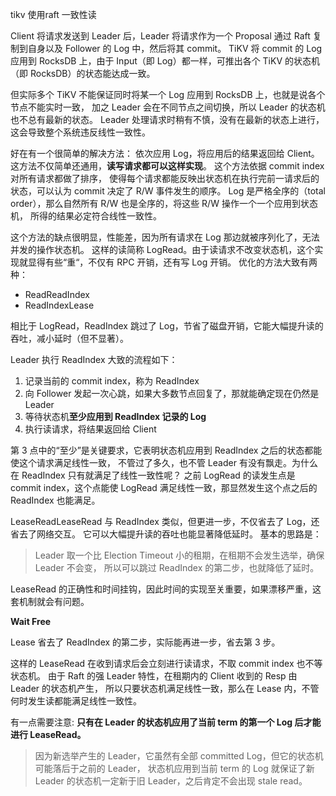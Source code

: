 tikv 使用raft 一致性读

Client 将请求发送到 Leader 后，Leader 将请求作为一个 Proposal 通过 Raft 复制到自身以及 Follower 的 Log 中，然后将其 commit。
TiKV 将 commit 的 Log 应用到 RocksDB 上，由于 Input（即 Log）都一样，可推出各个 TiKV 的状态机（即 RocksDB）的状态能达成一致。

但实际多个 TiKV 不能保证同时将某一个 Log 应用到 RocksDB 上，也就是说各个节点不能实时一致，
加之 Leader 会在不同节点之间切换，所以 Leader 的状态机也不总有最新的状态。
Leader 处理请求时稍有不慎，没有在最新的状态上进行，这会导致整个系统违反线性一致性。

好在有一个很简单的解决方法：
依次应用 Log，将应用后的结果返回给 Client。这方法不仅简单还通用，**读写请求都可以这样实现**。
这个方法依据 commit index 对所有请求都做了排序，
使得每个请求都能反映出状态机在执行完前一请求后的状态，可以认为 commit 决定了 R/W 事件发生的顺序。
Log 是严格全序的（total order），那么自然所有 R/W 也是全序的，将这些 R/W 操作一个一个应用到状态机，
所得的结果必定符合线性一致性。

这个方法的缺点很明显，性能差，因为所有请求在 Log 那边就被序列化了，无法并发的操作状态机。
这样的读简称 LogRead。由于读请求不改变状态机，这个实现就显得有些“重“，不仅有 RPC 开销，还有写 Log 开销。
优化的方法大致有两种：
- ReadReadIndex
- ReadIndexLease

相比于 LogRead，ReadIndex 跳过了 Log，节省了磁盘开销，它能大幅提升读的吞吐，减小延时（但不显著）。

Leader 执行 ReadIndex 大致的流程如下：
1. 记录当前的 commit index，称为 ReadIndex
2. 向 Follower 发起一次心跳，如果大多数节点回复了，那就能确定现在仍然是 Leader
3. 等待状态机**至少应用到 ReadIndex 记录的 Log**
4. 执行读请求，将结果返回给 Client

第 3 点中的“至少”是关键要求，它表明状态机应用到 ReadIndex 之后的状态都能使这个请求满足线性一致，
不管过了多久，也不管 Leader 有没有飘走。为什么在 ReadIndex 只有就满足了线性一致性呢？
之前 LogRead 的读发生点是 commit index，这个点能使 LogRead 满足线性一致，那显然发生这个点之后的 ReadIndex 也能满足。

LeaseReadLeaseRead 与 ReadIndex 类似，但更进一步，不仅省去了 Log，还省去了网络交互。
它可以大幅提升读的吞吐也能显著降低延时。
基本的思路是：
 >Leader 取一个比 Election Timeout 小的租期，在租期不会发生选举，确保 Leader 不会变，
  所以可以跳过 ReadIndex 的第二步，也就降低了延时。

LeaseRead 的正确性和时间挂钩，因此时间的实现至关重要，如果漂移严重，这套机制就会有问题。

**Wait Free**

 Lease 省去了 ReadIndex 的第二步，实际能再进一步，省去第 3 步。
 
这样的 LeaseRead 在收到请求后会立刻进行读请求，不取 commit index 也不等状态机。
由于 Raft 的强 Leader 特性，在租期内的 Client 收到的 Resp 由 Leader 的状态机产生，
所以只要状态机满足线性一致，那么在 Lease 内，不管何时发生读都能满足线性一致性。

有一点需要注意:
**只有在 Leader 的状态机应用了当前 term 的第一个 Log 后才能进行 LeaseRead。**
>因为新选举产生的 Leader，它虽然有全部 committed Log，但它的状态机可能落后于之前的 Leader，
状态机应用到当前 term 的 Log 就保证了新 Leader 的状态机一定新于旧 Leader，之后肯定不会出现 stale read。